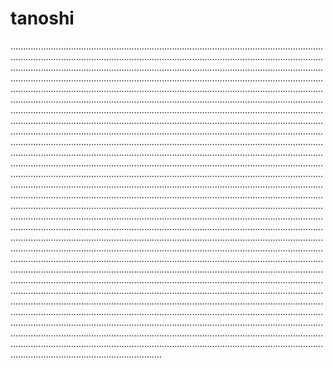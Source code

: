 # tanoshi

........................................................................................................................................................................................................................................................................................................................................................................................................................................................................................................................................................................................................................................................................................................................................................................................................................................................................................................................................................................................................................................................................................................................................................................................................................................................................................................................................................................................................................................................................................................................................................................................................................................................................................................................................................................................................................................................................................................................................................................................................................................................................................................................................................................................................................................................................................................................................................................................................................................................................................................................................................................................................................................................................................................................................................................................................................................................................................................................................................................................................................................................................................................................................................................................................................................................................................................................................................................................................................................................................................................................................................................................................................................................................................................................................................................................................